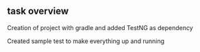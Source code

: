 ## task overview
Creation of project with gradle and added TestNG as dependency

Created sample test to make everything up and running 